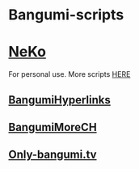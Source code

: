 # Bangumi-scripts

# [NeKo](https://bgm.tv/user/jimlee0824)
For personal use.
More scripts [HERE](https://github.com/bangumi/scripts)
## [BangumiHyperlinks](https://github.com/NeKoOuO/bangumiscripts/raw/main/BangumiHyperlinks.user.js)
## [BangumiMoreCH](https://github.com/NeKoOuO/bangumiscripts/raw/main/BangumiMoreCH.user.js)
## [Only-bangumi.tv](https://github.com/NeKoOuO/bangumiscripts/raw/main/Only-bangumi.tv.user.js)
